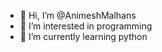 - 👋 Hi, I’m @AnimeshMalhans
- 👀 I’m interested in programming
- 🌱 I’m currently learning python

<!---
AnimeshMalhans/AnimeshMalhans is a ✨ special ✨ repository because its `README.md` (this file) appears on your GitHub profile.
You can click the Preview link to take a look at your changes.
--->
